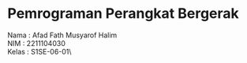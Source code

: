 # Pemrograman Perangkat Bergerak

Nama   : Afad Fath Musyarof Halim\
NIM    : 2211104030\
Kelas  : S1SE-06-01\
